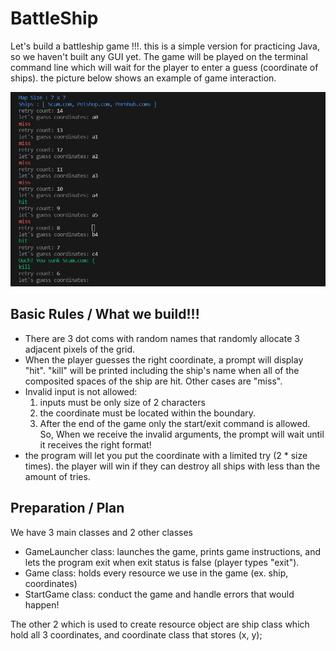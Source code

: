 # BattleShip
Let's build a battleship game !!!. this is a simple version for practicing Java, so we haven't built any GUI yet. The game will be played on the terminal command line which will wait for the player to enter a guess (coordinate of ships). the picture below shows an example of game interaction.

![played_example](https://github.com/caunhach/BattleShip/blob/main/scam.png)

## Basic Rules / What we build!!!
- There are 3 dot coms with random names that randomly allocate 3 adjacent pixels of the grid.
- When the player guesses the right coordinate, a prompt will display "hit". "kill" will be printed including the ship's name when all of the composited spaces of the ship are hit. Other cases are "miss".
- Invalid input is not allowed:
  1. inputs must be only size of 2 characters
  2. the coordinate must be located within the boundary.
  3. After the end of the game only the start/exit command is allowed.
  So, When we receive the invalid arguments, the prompt will wait until it receives the right format!
- the program will let you put the coordinate with a limited try (2 * size times). the player will win if they can destroy all ships with less than the amount of tries.

## Preparation / Plan
We have 3 main classes and 2 other classes
- GameLauncher class: launches the game, prints game instructions, and lets the program exit when exit status is false (player types "exit").
- Game class: holds every resource we use in the game (ex. ship, coordinates)
- StartGame class: conduct the game and handle errors that would happen!
  
The other 2 which is used to create resource object are ship class which hold all 3 coordinates, and coordinate class that stores (x, y);
